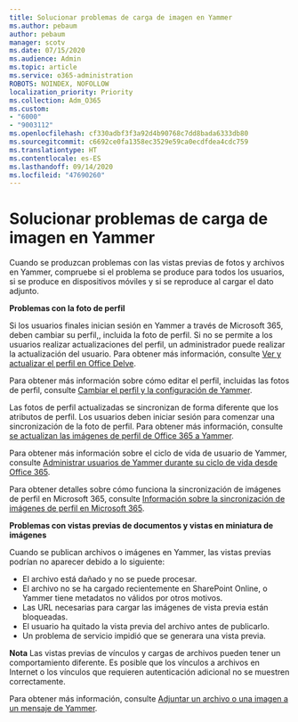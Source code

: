 ```yaml
---
title: Solucionar problemas de carga de imagen en Yammer
ms.author: pebaum
author: pebaum
manager: scotv
ms.date: 07/15/2020
ms.audience: Admin
ms.topic: article
ms.service: o365-administration
ROBOTS: NOINDEX, NOFOLLOW
localization_priority: Priority
ms.collection: Adm_O365
ms.custom:
- "6000"
- "9003112"
ms.openlocfilehash: cf330adbf3f3a92d4b90768c7dd8bada6333db80
ms.sourcegitcommit: c6692ce0fa1358ec3529e59ca0ecdfdea4cdc759
ms.translationtype: HT
ms.contentlocale: es-ES
ms.lasthandoff: 09/14/2020
ms.locfileid: "47690260"
---
```

# <a name="troubleshoot-image-loading-issues-in-yammer"></a>Solucionar problemas de carga de imagen en Yammer

Cuando se produzcan problemas con las vistas previas de fotos y archivos en Yammer, compruebe si el problema se produce para todos los usuarios, si se produce en dispositivos móviles y si se reproduce al cargar el dato adjunto.  

**Problemas con la foto de perfil**  

Si los usuarios finales inician sesión en Yammer a través de Microsoft 365, deben cambiar su perfil,, incluida la foto de perfil. Si no se permite a los usuarios realizar actualizaciones del perfil, un administrador puede realizar la actualización del usuario. Para obtener más información, consulte [Ver y actualizar el perfil en Office Delve](https://support.microsoft.com/office/view-and-update-your-profile-in-office-delve-4e84343b-eedf-45a1-aeb9-8627ccca14ba).

Para obtener más información sobre cómo editar el perfil, incluidas las fotos de perfil, consulte [Cambiar el perfil y la configuración de Yammer](https://support.microsoft.com/office/classic-yammer-change-my-yammer-profile-and-settings-a3aeca0e-de34-4897-9b59-de6516542851). 

Las fotos de perfil actualizadas se sincronizan de forma diferente que los atributos de perfil. Los usuarios deben iniciar sesión para comenzar una sincronización de la foto de perfil. Para obtener más información, consulte [se actualizan las imágenes de perfil de Office 365 a Yammer](https://docs.microsoft.com/yammer/manage-yammer-users/manage-users-across-their-lifecycle#q-are-user-profile-pictures-updated-from-office-365-to-yammer).

Para obtener más información sobre el ciclo de vida de usuario de Yammer, consulte [Administrar usuarios de Yammer durante su ciclo de vida desde Office 365](https://docs.microsoft.com/yammer/manage-yammer-users/manage-users-across-their-lifecycle).  

Para obtener detalles sobre cómo funciona la sincronización de imágenes de perfil en Microsoft 365, consulte [Información sobre la sincronización de imágenes de perfil en Microsoft 365](https://support.microsoft.com/office/information-about-profile-picture-synchronization-in-microsoft-365-20594d76-d054-4af4-a660-401133e3d48a).  

**Problemas con vistas previas de documentos y vistas en miniatura de imágenes**  

Cuando se publican archivos o imágenes en Yammer, las vistas previas podrían no aparecer debido a lo siguiente: 

- El archivo está dañado y no se puede procesar.
- El archivo no se ha cargado recientemente en SharePoint Online, o Yammer tiene metadatos no válidos por otros motivos.
- Las URL necesarias para cargar las imágenes de vista previa están bloqueadas.
- El usuario ha quitado la vista previa del archivo antes de publicarlo.
- Un problema de servicio impidió que se generara una vista previa.

**Nota** Las vistas previas de vínculos y cargas de archivos pueden tener un comportamiento diferente. Es posible que los vínculos a archivos en Internet o los vínculos que requieren autenticación adicional no se muestren correctamente.

Para obtener más información, consulte [Adjuntar un archivo o una imagen a un mensaje de Yammer](https://support.microsoft.com/office/attach-a-file-or-image-to-a-yammer-message-f576d4d1-ad66-4ce4-9c43-46cf75978dbf). 